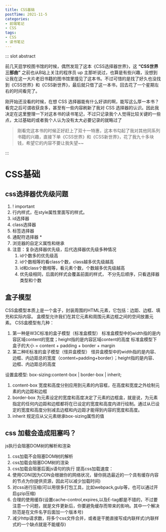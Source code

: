```yaml
---
title: CSS基础
postTime: 2021-11-5
categories: 
- 前端笔记
- CSS
tags:
- CSS
- 读书笔记
---
```




::: slot abstract

前几天逛学校图书馆的时候，偶然发现了这本《CSS选择器世界》，这 **“CSS世界三部曲”** 之前也从B站上关注的程序员 up 主那听说过，也算是有些兴趣，没想到让我在这一大片老旧书籍的图书馆里撞见了这本书。不过可惜的是找了好久也没找到《CSS世界》和《CSS新世界》，最后就只借了这一本书，回去花了一个星期左右的时间看完了。

刚开始还没看的时候，在想 CSS 选择器能有什么好讲的啊，能写这么厚一本书？看完之后可谓收获良多，甚至有一些内容刷新了我对 CSS 选择器的认识。因此我决定在这里整理一下对这本书的读书笔记，不过只记录我个人觉得比较关键的一些点，太过基础的或者我个人认为没有太大必要记录的就略过了

> 刚看完这本书的时候正好赶上了双十一特惠，这本书勾起了我对其他同系列书籍的兴趣，直接下单《CSS世界》和《CSS新世界》，花了我九十多块钱，希望它的内容不要让我失望~~

:::

# CSS基础
## css选择器优先级问题
1. ! important
2. 行内样式，在style属性里面写的样式。
3. id选择器
4. class选择器
5. 标签选择器
6. 通配符选择器 *
7. 浏览器的自定义属性和继承
8. 注意：复杂选择器优先级，后代选择器优先级多种情况
   1. id个数多的优先级高
   2. id个数相等的看class个数，class越多优先级越高
   3. id和class个数相等，看元素个数，个数越多优先级越高
   4. 优先级相同，后面的样式会覆盖前面的样式， 不分先后顺序，只看选择器类型和个数

## 盒子模型
CSS盒模型本质上是一个盒子，封装周围的HTML元素，它包括：边距、边框、填充和实际内容。
盒模型允许我们在其它元素和周围元素边框之间的空间放置元素。
CSS盒模型有几种：
1. 第一种是W3C标准的盒子模型（标准盒模型）
   标准盒模型中的width指的是内容区域content的宽度；height指的是内容区域content的高度
   标准盒模型下盒子的大小 = content + padding + border + margin
2. 第二种IE标准的盒子模型（怪异盒模型）
   怪异盒模型中的width指的是内容、边框、内边距总的宽度（content+padding+border）；height指的是内容、边框、内边距总的高度

设置盒模型: box-sizing:content-box | border-box | inherit;

1. content-box
   宽度和高度分别应用到元素的内容框，在高度和宽度之外绘制元素的内边距和边框
2. border-box
   为元素设定的宽度和高度决定了元素的边框盒，就是说，为元素指定的任何内边距和边框都将在已设定的宽度和高度内进行绘制。通过从已设定的宽度和高度分别减去边框和内边距才能得到内容的宽度和高度。
3. inherit
   规定应从父元素继承box-sizing属性的值
## css 加载会造成阻塞吗？
js执行会阻塞DOM树的解析和渲染
1. css加载不会阻塞DOM树的解析
2. css加载会阻塞DOM树的渲染
3. css加载会阻塞后面js语句的执行
提高css加载速度：
1. 使用CDN(因为CDN会根据你的网络状况，替你挑选最近的一个具有缓存内容的节点为你提供资源，因此可以减少加载时间)
2. 对css进行压缩(可以用很多打包工具，比如webpack,gulp等，也可以通过开启gzip压缩)
3. 合理的使用缓存(设置cache-control,expires,以及E-tag都是不错的，不过要注意一个问题，就是文件更新后，你要避免缓存而带来的影响。其中一个解决防范是在文件名字后面加一个版本号)
4. 减少http请求数，将多个css文件合并，或者是干脆直接写成内联样式(内联样式的一个缺点就是不能缓存)